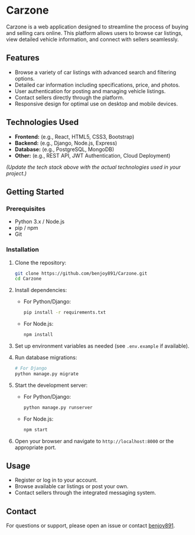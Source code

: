 # Carzone

Carzone is a web application designed to streamline the process of buying and selling cars online. This platform allows users to browse car listings, view detailed vehicle information, and connect with sellers seamlessly.

## Features

- Browse a variety of car listings with advanced search and filtering options.
- Detailed car information including specifications, price, and photos.
- User authentication for posting and managing vehicle listings.
- Contact sellers directly through the platform.
- Responsive design for optimal use on desktop and mobile devices.

## Technologies Used

- **Frontend:** (e.g., React, HTML5, CSS3, Bootstrap)
- **Backend:** (e.g., Django, Node.js, Express)
- **Database:** (e.g., PostgreSQL, MongoDB)
- **Other:** (e.g., REST API, JWT Authentication, Cloud Deployment)

*(Update the tech stack above with the actual technologies used in your project.)*

## Getting Started

### Prerequisites

- Python 3.x / Node.js
- pip / npm
- Git

### Installation

1. Clone the repository:
   ```bash
   git clone https://github.com/benjoy891/Carzone.git
   cd Carzone
   ```

2. Install dependencies:
   - For Python/Django:
     ```bash
     pip install -r requirements.txt
     ```
   - For Node.js:
     ```bash
     npm install
     ```

3. Set up environment variables as needed (see `.env.example` if available).

4. Run database migrations:
   ```bash
   # For Django
   python manage.py migrate
   ```

5. Start the development server:
   - For Python/Django:
     ```bash
     python manage.py runserver
     ```
   - For Node.js:
     ```bash
     npm start
     ```

6. Open your browser and navigate to `http://localhost:8000` or the appropriate port.

## Usage

- Register or log in to your account.
- Browse available car listings or post your own.
- Contact sellers through the integrated messaging system.


## Contact

For questions or support, please open an issue or contact [benjoy891](https://github.com/benjoy891).
